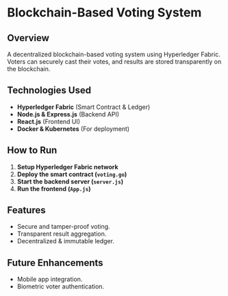 # Blockchain-Based Voting System

## Overview
A decentralized blockchain-based voting system using Hyperledger Fabric. Voters can securely cast their votes, and results are stored transparently on the blockchain.

## Technologies Used
- **Hyperledger Fabric** (Smart Contract & Ledger)
- **Node.js & Express.js** (Backend API)
- **React.js** (Frontend UI)
- **Docker & Kubernetes** (For deployment)

## How to Run
1. **Setup Hyperledger Fabric network**
2. **Deploy the smart contract (`voting.go`)**
3. **Start the backend server (`server.js`)**
4. **Run the frontend (`App.js`)**

## Features
- Secure and tamper-proof voting.
- Transparent result aggregation.
- Decentralized & immutable ledger.

## Future Enhancements
- Mobile app integration.
- Biometric voter authentication.
